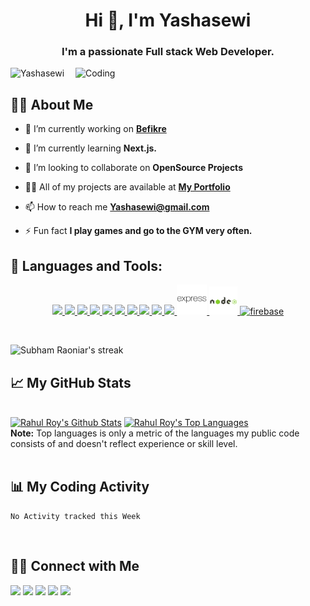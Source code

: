 <h1 align="center">Hi 👋, I'm Yashasewi</h1>

<h3 align="center">I'm a passionate Full stack Web Developer.</h3>

<img align="right" alt="Coding" width="400" src="https://miro.medium.com/max/1272/1*ZSVmWGcc1weENb0ShawWxw.gif">

<p align="left"> <img src="https://komarev.com/ghpvc/?username=Yashasewi&label=Profile%20views&color=0e75b6&style=flat" alt="Yashasewi" /> </p>


## 🙋‍♂️ About Me

- 🔭 I’m currently working on **[Befikre](https://befikrestore.in)**

- 🌱 I’m currently learning **Next.js.**

- 👯 I’m looking to collaborate on **OpenSource Projects**

- 👨‍💻 All of my projects are available at **[My Portfolio](http://yashasewi.eu,org)**

- 📫 How to reach me **Yashasewi@gmail.com**

- ⚡ Fun fact **I play games and go to the GYM very often.**



## 🚀 Languages and Tools:

<p align="center"> 
    <a href="https://www.java.com" target="_blank"> <img src="https://img.icons8.com/color/48/000000/java-coffee-cup-logo.png" height=58px/> </a>
    <a href="https://www.w3.org/html/" target="_blank"> <img src="https://img.icons8.com/color/48/000000/html-5.png"/> </a> 
    <a href="https://www.w3schools.com/css/" target="_blank"> <img src="https://img.icons8.com/color/48/000000/css3.png"/> </a> 
    <a href="https://www.w3schools.com/js/DEFAULT.asp" target="_blank"> <img src="https://img.icons8.com/color/48/000000/javascript.png"/> </a>
    <a href="https://reactjs.org/" target="_blank"> <img src="https://img.icons8.com/color/48/000000/react-native.png"/> </a>
    <a href="https://www.typescriptlang.org/" target="_blank"> <img src="https://img.icons8.com/color/48/000000/typescript.png"/> </a>
    <a href="https://www.python.org" target="_blank"> <img src="https://img.icons8.com/color/48/000000/python.png"/> </a>
    <a href="https://www.postgresql.org/" target="_blank"> <img src="https://img.icons8.com/color/48/000000/postgreesql.png"/> </a>
    <a href="https://www.mongodb.com/" target="_blank"> <img src="https://img.icons8.com/color/48/000000/mongodb.png"/> </a>
    <a href="https://www.figma.com/" target="_blank"> <img src="https://img.icons8.com/color/48/000000/figma--v1.png"/> </a>
    <a href="https://expressjs.com" target="_blank" rel="noreferrer"> <img src="https://raw.githubusercontent.com/devicons/devicon/master/icons/express/express-original-wordmark.svg" alt="express" height = 48px/>
    </a> 
    <a href="https://nodejs.org" target="_blank" rel="noreferrer"> <img src="https://raw.githubusercontent.com/devicons/devicon/master/icons/nodejs/nodejs-original-wordmark.svg" alt="nodejs" height=45px"/>
    <a href="https://firebase.google.com/" target="_blank" rel="noreferrer"> <img src="https://www.vectorlogo.zone/logos/firebase/firebase-icon.svg" alt="firebase" height=48px/>
    </a>

</p>

<br/>



<p>
        <img title="🔥 Get streak stats for your profile at git.io/streak-stats" alt="Subham Raoniar's streak" src="https://github-readme-streak-stats.herokuapp.com/?user=Yashasewi&theme=black-ice&hide_border=true&stroke=0000&background=060A0CD0"/>
</p>

## 📈 My GitHub Stats

<!-- <p align="center"> <img src="https://github-readme-stats.vercel.app/api?username=Yashasewi&show_icons=true&theme=gotham" alt="Yashasewi" /> </p>

<p ><img alt="Rahul Roy's Top Languages" src="https://github-readme-stats.vercel.app/api/top-langs/?username=Yashasewi&langs_count=8&count_private=true&layout=compact&theme=react&hide_border=true&bg_color=0D1117" /></p> -->

  <br/>
    <a href="https://github.com/devrahul-2508/github-readme-stats"><img alt="Rahul Roy's Github Stats" src="https://github-readme-stats.vercel.app/api?username=yashasewi&show_icons=true&count_private=true&theme=react&hide_border=true&bg_color=0D1117" /></a>
  <a href="https://github.com/devrahul-2508/github-readme-stats"><img alt="Rahul Roy's Top Languages" src="https://github-readme-stats.vercel.app/api/top-langs/?username=yashasewi&langs_count=8&count_private=true&layout=compact&theme=react&hide_border=true&bg_color=0D1117" /></a>

  <br/>
  <b>Note:</b> Top languages is only a metric of the languages my public code consists of and doesn't reflect experience or skill level.


<br/>
<br/>

## 📊 My Coding Activity

<!--START_SECTION:waka-->

```text
No Activity tracked this Week
```

<!--END_SECTION:waka-->

<br/>

<!-- add emoji  -->


## 🙋‍♂️ Connect with Me

<p align="left">

<a href = "https://www.linkedin.com/in/yashasewi
"><img src="https://img.icons8.com/fluent/48/000000/linkedin.png"/></a>
<a href = "mailto:Yashasewi@gmail.com"><img src="https://img.icons8.com/color/344/gmail-new.png" height=48px/></a>
<a href = "https://www.facebook.com/yashasewi.singh.94/"><img src="https://img.icons8.com/fluency/344/facebook-new.png" height=48px/></a>
<a href = "https://www.instagram.com/yashasewi/"><img src="https://img.icons8.com/fluency/344/instagram-new.png" height=48px/></a>
<a href = "https://twitter.com/Yashasewi"><img src="https://img.icons8.com/color/344/twitter--v1.png" height=48px/></a>
</p>

